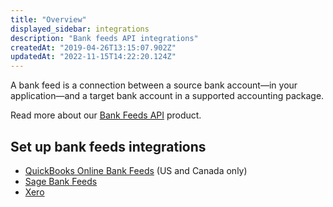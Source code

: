 ```yaml
---
title: "Overview"
displayed_sidebar: integrations
description: "Bank feeds API integrations"
createdAt: "2019-04-26T13:15:07.902Z"
updatedAt: "2022-11-15T14:22:20.124Z"
---
```


A bank feed is a connection between a source bank account—in your application—and a target bank account in a supported accounting package.

Read more about our [Bank Feeds API](/bank-feeds-api/overview) product.

## Set up bank feeds integrations

- [QuickBooks Online Bank Feeds](/bank-feeds/qbo-bank-feeds/) (US and Canada only)
- [Sage Bank Feeds](/bank-feeds/sage-bank-feeds/)
- [Xero](/bank-feeds/xero-bank-feeds/)